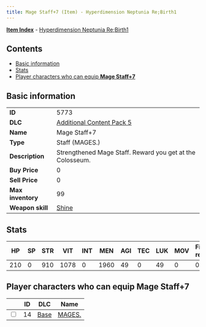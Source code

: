 ```yaml
---
title: Mage Staff+7 (Item) - Hyperdimension Neptunia Re;Birth1
---
```


[**Item Index**](/neptunia/rb1/item/index.html) - [Hyperdimension Neptunia Re;Birth1](/neptunia/rb1)

## Contents

- [Basic information](#basic-information)
- [Stats](#stats)
- [Player characters who can equip **Mage Staff+7**](#player-characters-who-can-equip-mage-staff-7)

## Basic information

|   |   |
| -- | -- |
| **ID** | 5773 |
| **DLC** | [Additional Content Pack 5](/neptunia/rb1/dlc/14-pack5.html) |
| **Name** | Mage Staff+7 |
| **Type** | Staff (MAGES.) |
| **Description** | Strengthened Mage Staff. Reward you get at the Colosseum. |
| **Buy Price** | 0 |
| **Sell Price** | 0 |
| **Max inventory** | 99 |
| **Weapon skill** | [Shine](/neptunia/rb1/skill/1-2801-shine.html) |


## Stats

| HP | SP | STR | VIT | INT | MEN | AGI | TEC | LUK | MOV | Fire res. | Ice res. | Wind res. | Lightning res. |
| -- | -- | --- | --- | --- | --- | --- | --- | --- | --- | --------- | -------- | --------- | -------------- |
| 210 | 0 | 910 | 1078 | 0 | 1960 | 49 | 0 | 49 | 0 | 0 | 0 | 0 | 0 |


## Player characters who can equip **Mage Staff+7**

|    | ID | DLC | Name |
| -- | -- | --- | ---- |
| <input type="checkbox" id="rb1-player-1-14" class="trackbox" /> | 14 | [Base](/neptunia/rb1/dlc/1-base.html) | [MAGES.](/neptunia/rb1/player/1-14-mages.html) |

